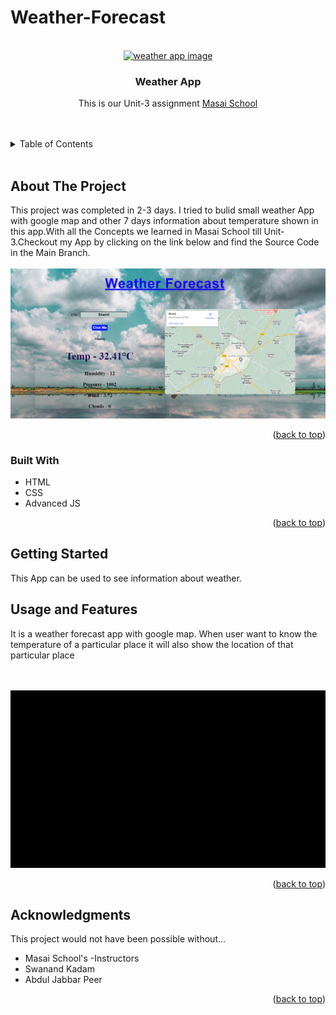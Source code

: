 # Weather-Forecast

<!-- PROJECT LOGO -->
<br />
<div align="center">
  <a href="https://github.com/iamphenomenal2822/Weather-Forecast">
<!--     <img src="https://github.com/anubis-x-ranger/projectScreenshots/blob/main/netfliximg.jpg" alt="Logo" width="120" height="60"> -->
    <img src="https://store-images.s-microsoft.com/image/apps.10595.14397430983184912.cfdf6f70-0a34-4999-b494-936559d822c3.7355576f-baf9-4be3-8b34-27bdc6ac1bd2"alt="weather app image">
   
  </a>

<h3 align="center">Weather App</h3>

  <p align="center">
    This is our Unit-3 assignment <a href="https://www.masaischool.com/"> Masai School </a> 
    <br />
  
</div>
<br/>
<br/>

<!-- TABLE OF CONTENTS -->
<details>
  <summary>Table of Contents</summary>
  <ol>
    <li>
      <a href="#about-the-project">About The Project</a>
      <ul>
        <li><a href="#built-with">Built With</a></li>
      </ul>
    </li>
    <li>
      <a href="#getting-started">Getting Started</a>
      <ul>
        <li><a href="#Prerequisites-and-installation">Pre-requisites & Installation</a></li>
      </ul>
    </li>
    <li><a href="#usage-and-features">Usage & Features </a></li>
    <li><a href="#acknowledgments">Acknowledgments</a></li>
  </ol>
</details>

<br/>

<!-- ABOUT THE PROJECT -->

## About The Project


This  project was completed in 2-3 days.
I tried to bulid small weather App with google map and other 7 days information about temperature shown in this app.With all the Concepts we learned in Masai School till Unit-3.Checkout my App by clicking on the link below and find the Source Code in the Main Branch.
<br/>
<br/>
<a href="https://five-days-weatherforecast.netlify.app/">
<img src="https://github.com/iamphenomenal2822/Weather-Forecast/blob/main/Screenshot%202022-04-27%20220521.png" alt="App-Screen" width="1000" >

</a>

<p align="right">(<a href="#top">back to top</a>)</p>

### Built With

- HTML
- CSS
- Advanced JS


<p align="right">(<a href="#top">back to top</a>)</p>

<!-- GETTING STARTED -->

## Getting Started

 This App can be used to see information about weather. 



<!-- USAGE EXAMPLES -->

## Usage and Features

  It is a weather forecast app with google map. When user want to know the temperature of a particular place it will also show the location of that particular place
 
<br/>
<br/>
<img src="https://github.com/iamphenomenal2822/Weather-Forecast/blob/main/ezgif.com-gif-maker%20(1).gif" alt="Search-Results" width="1000">
<p align="right">(<a href="#top">back to top</a>)</p>





<!-- ACKNOWLEDGMENTS -->

## Acknowledgments

This project would not have been possible without…

- Masai School's -Instructors
- Swanand Kadam
- Abdul Jabbar Peer

<p align="right">(<a href="#top">back to top</a>)</p>
